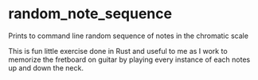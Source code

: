 # random_note_sequence
Prints to command line random sequence of notes in the chromatic scale

This is fun little exercise done in Rust and useful to me as I work to memorize the fretboard on guitar by playing every instance of each notes up and down the neck.
